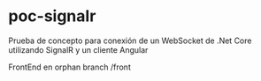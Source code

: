 # poc-signalr
Prueba de concepto para conexión de un WebSocket de .Net Core utilizando SignalR y un cliente Angular

FrontEnd en orphan branch /front
